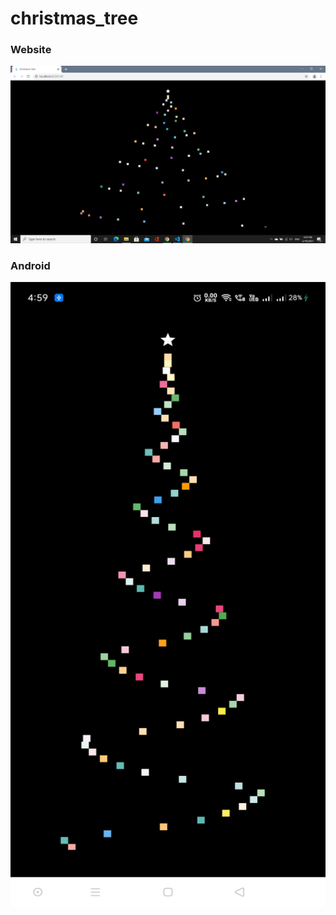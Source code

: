 # christmas_tree


### Website
![](https://github.com/chirag-goel360/Christmas_Tree/blob/main/website.png)

### Android
<img src="https://github.com/chirag-goel360/Christmas_Tree/blob/main/android.jpg" width="800" height="1000">

